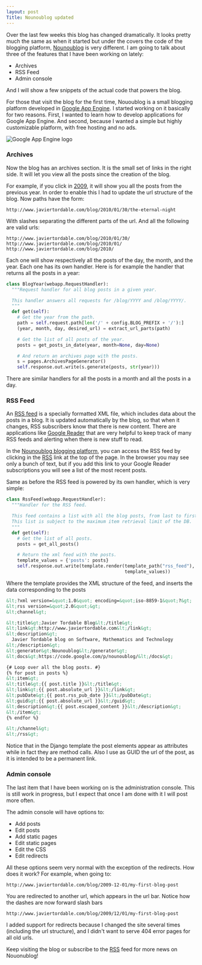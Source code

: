 ```yaml
---
layout: post
Title: Nounoublog updated
---
```


<p>
Over the last few weeks this blog has changed dramatically. It looks pretty
much the same as when it started but under the covers the code of the blogging
platform, <a href="http://code.google.com/p/nounoublog/">Nounoublog</a>
is very different. I am going to talk about three of the features that
I have been working on lately:
</p>

<ul>
  <li>Archives</li>
  <li>RSS Feed</li>
  <li>Admin console</li>
</ul>

<p>
And I will show a few snippets of the actual code that powers the blog.
</p>
<p>
For those that visit the blog for the first time, Nououblog is a small
blogging platform developed in
<a href="http://code.google.com/appengine/">Google App Engine</a>.
I started working on it basically for two reasons. First, I wanted to learn
how to develop applications for Google App Engine. And second, because I wanted
a simple but highly customizable platform, with free hosting and no ads.
</p>

<p>
<img src="http://code.google.com/appengine/images/appengine_lowres.gif"
     alt="Google App Engine logo" />
</p>


<h3>Archives</h3>

<p>
Now the blog has an archives section. It is the small set of links in the right
side. It will let you view all the posts since the creation of the blog.
</p>
<p>
For example, if you click in <a href="/blog/2009">2009</a>, it will show you
all the posts from the previous year. In order to enable this I had to update
the url structure of the blog. Now paths have the form:
</p>

```
http://www.javiertordable.com/blog/2010/01/30/the-eternal-night
```

<p>
With slashes separating the different parts of the url. And all the following
are valid urls:
</p>

```
http://www.javiertordable.com/blog/2010/01/30/
http://www.javiertordable.com/blog/2010/01/
http://www.javiertordable.com/blog/2010/
```

<p>
Each one will show respectively all the posts of the day, the month, and the
year. Each one has its own handler. Here is for example the handler that
returns all the posts in a year:
</p>

``` python
class BlogYear(webapp.RequestHandler):
  """Request handler for all blog posts in a given year.

  This handler answers all requests for /blog/YYYY and /blog/YYYY/.
  """
  def get(self):
    # Get the year from the path.
    path = self.request.path[len('/' + config.BLOG_PREFIX + '/'):]
    (year, month, day, desired_url) = extract_url_parts(path)

    # Get the list of all posts of the year.
    posts = get_posts_in_date(year, month=None, day=None)

    # And return an archives page with the posts.
    s = pages.ArchivesPageGenerator()
    self.response.out.write(s.generate(posts, str(year)))
```

<p>
There are similar handlers for all the posts in a month and all the posts
in a day.
</p>


<h3>RSS Feed</h3>

<p>
An <a href="http://en.wikipedia.org/wiki/RSS">RSS feed</a> is a specially
formatted XML file, which includes data about the posts in a blog. It is
updated automatically by the blog, so that when it changes, RSS subscribers
know that there is new content. There are applications like
<a href="http://www.google.com/reader/">Google Reader</a> that are very
helpful to keep track of many RSS feeds and alerting when there is new
stuff to read.
</p>

<p>
In the <a href="http://code.google.com/p/nounoublog/">
  Nounoublog blogging platform</a>, you can access the RSS feed by clicking
in the <a href="/blog/rss.xml">RSS</a> link at the top of the page.
In the browser you may see only a bunch of text, but if you add this link to
your Google Reader subscriptions you will see a list of the most recent posts.
</p>

<p>
Same as before the RSS feed is powered by its own handler, which is very
simple:
</p>

``` python
class RssFeed(webapp.RequestHandler):
  """Handler for the RSS feed.

  This feed contains a list with all the blog posts, from last to first.
  This list is subject to the maximum item retrieval limit of the DB.
  """
  def get(self):
    # Get the list of all posts.
    posts = get_all_posts()

    # Return the xml feed with the posts.
    template_values = {'posts': posts}
    self.response.out.write(template.render(template_path("rss_feed"),
                                            template_values))
```

<p>
Where the template provides the XML structure of the feed, and inserts
the data corresponding to the posts
</p>

``` xml
&lt;?xml version=&quot;1.0&quot; encoding=&quot;iso-8859-1&quot;?&gt;
&lt;rss version=&quot;2.0&quot;&gt;
&lt;channel&gt;

&lt;title&gt;Javier Tordable Blog&lt;/title&gt;
&lt;link&gt;http://www.javiertordable.com&lt;/link&gt;
&lt;description&gt;
  Javier Tordable blog on Software, Mathematics and Technology
&lt;/description&gt;
&lt;generator&gt;Nounoublog&lt;/generator&gt;
&lt;docs&gt;https://code.google.com/p/nounoublog/&lt;/docs&gt;

{# Loop over all the blog posts. #}
{% for post in posts %}
&lt;item&gt;
&lt;title&gt;{{ post.title }}&lt;/title&gt;
&lt;link&gt;{{ post.absolute_url }}&lt;/link&gt;
&lt;pubDate&gt;{{ post.rss_pub_date }}&lt;/pubDate&gt;
&lt;guid&gt;{{ post.absolute_url }}&lt;/guid&gt;
&lt;description&gt;{{ post.escaped_content }}&lt;/description&gt;
&lt;/item&gt;
{% endfor %}

&lt;/channel&gt;
&lt;/rss&gt;
```

<p>
Notice that in the Django template the post elements appear as attributes
while in fact they are method calls. Also I use as GUID the url of the post,
as it is intended to be a permanent link</a>.
</p>


<h3>Admin console</h3>

<p>
The last item that I have been working on is the administration console.
This is still work in progress, but I expect that once I am done with it I
will post more often.
</p>
<p>
The admin console will have options to:
</p>

<ul>
  <li>Add posts</li>
  <li>Edit posts</li>
  <li>Add static pages</li>
  <li>Edit static pages</li>
  <li>Edit the CSS</li>
  <li>Edit redirects</li>
</ul>

<p>
All these options seem very normal with the exception of the redirects.
How does it work? For example, when going to:
</p>

```
http://www.javiertordable.com/blog/2009-12-01/my-first-blog-post
```

<p>
You are redirected to another url, which appears in the url bar. Notice
how the dashes are now forward slash bars
</p>

```
http://www.javiertordable.com/blog/2009/12/01/my-first-blog-post
```

<p>
I added support for redirects because I changed the site several times
(including the url structure), and I didn't want to serve 404 error pages
for all old urls.
</p>
<p>
Keep visiting the blog or subscribe to the <a href="/blog/rss.xml">RSS</a> feed
for more news on Nouonublog!
</p>
